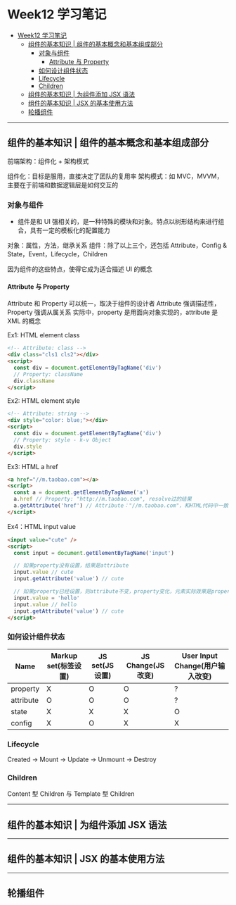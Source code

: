 # Week12 学习笔记

- [Week12 学习笔记](#week12-%e5%ad%a6%e4%b9%a0%e7%ac%94%e8%ae%b0)
  - [组件的基本知识 | 组件的基本概念和基本组成部分](#%e7%bb%84%e4%bb%b6%e7%9a%84%e5%9f%ba%e6%9c%ac%e7%9f%a5%e8%af%86--%e7%bb%84%e4%bb%b6%e7%9a%84%e5%9f%ba%e6%9c%ac%e6%a6%82%e5%bf%b5%e5%92%8c%e5%9f%ba%e6%9c%ac%e7%bb%84%e6%88%90%e9%83%a8%e5%88%86)
    - [对象与组件](#%e5%af%b9%e8%b1%a1%e4%b8%8e%e7%bb%84%e4%bb%b6)
      - [Attribute 与 Property](#attribute-%e4%b8%8e-property)
    - [如何设计组件状态](#%e5%a6%82%e4%bd%95%e8%ae%be%e8%ae%a1%e7%bb%84%e4%bb%b6%e7%8a%b6%e6%80%81)
    - [Lifecycle](#lifecycle)
    - [Children](#children)
  - [组件的基本知识 | 为组件添加 JSX 语法](#%e7%bb%84%e4%bb%b6%e7%9a%84%e5%9f%ba%e6%9c%ac%e7%9f%a5%e8%af%86--%e4%b8%ba%e7%bb%84%e4%bb%b6%e6%b7%bb%e5%8a%a0-jsx-%e8%af%ad%e6%b3%95)
  - [组件的基本知识 | JSX 的基本使用方法](#%e7%bb%84%e4%bb%b6%e7%9a%84%e5%9f%ba%e6%9c%ac%e7%9f%a5%e8%af%86--jsx-%e7%9a%84%e5%9f%ba%e6%9c%ac%e4%bd%bf%e7%94%a8%e6%96%b9%e6%b3%95)
  - [轮播组件](#%e8%bd%ae%e6%92%ad%e7%bb%84%e4%bb%b6)

---

## 组件的基本知识 | 组件的基本概念和基本组成部分

前端架构：组件化 + 架构模式

组件化：目标是服用，直接决定了团队的复用率
架构模式：如 MVC，MVVM，主要在于前端和数据逻辑层是如何交互的

### 对象与组件

- 组件是和 UI 强相关的，是一种特殊的模块和对象。特点以树形结构来进行组合，具有一定的模板化的配置能力

对象：属性，方法，继承关系
组件：除了以上三个，还包括 Attribute，Config & State，Event，Lifecycle，Children

因为组件的这些特点，使得它成为适合描述 UI 的概念

#### Attribute 与 Property

Attribute 和 Property 可以统一，取决于组件的设计者
Attribute 强调描述性，Property 强调从属关系
实际中，property 是用面向对象实现的，attribute 是 XML 的概念

Ex1: HTML element class

```html
<!-- Attribute: class -->
<div class="cls1 cls2"></div>
<script>
  const div = document.getElementByTagName('div')
  // Property: className
  div.className
</script>
```

Ex2: HTML element style

```html
<!-- Attribute: string -->
<div style="color: blue;"></div>
<script>
  const div = document.getElementByTagName('div')
  // Property: style - k-v Object
  div.style
</script>
```

Ex3: HTML a href

```html
<a href="//m.taobao.com"></a>
<script>
  const a = document.getElementByTagName('a')
  a.href // Property: "http://m.taobao.com", resolve过的结果
  a.getAttribute('href') // Attribute："//m.taobao.com"，和HTML代码中一致
</script>
```

Ex4：HTML input value

```html
<input value="cute" />
<script>
  const input = document.getElementByTagName('input')

  // 如果property没有设置，结果是attribute
  input.value // cute
  input.getAttribute('value') // cute

  // 如果property已经设置，则attribute不变，property变化，元素实际效果是property优先
  input.value = 'hello'
  input.value // hello
  input.getAttribute('value') // cute
</script>
```

### 如何设计组件状态

| Name      | Markup set(标签设置) | JS set(JS 设置) | JS Change(JS 改变) | User Input Change(用户输入改变) |
| --------- | -------------------- | --------------- | ------------------ | ------------------------------- |
| property  | X                    | O               | O                  | ?                               |
| attribute | O                    | O               | O                  | ?                               |
| state     | X                    | X               | X                  | O                               |
| config    | X                    | O               | X                  | X                               |

### Lifecycle

Created -> Mount -> Update -> Unmount -> Destroy

### Children

Content 型 Children 与 Template 型 Children

---

## 组件的基本知识 | 为组件添加 JSX 语法

---

## 组件的基本知识 | JSX 的基本使用方法

---

## 轮播组件

